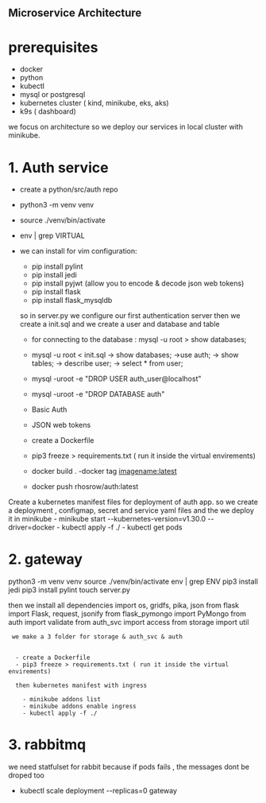 ## Microservice Architecture

# prerequisites
 - docker 
 - python
 - kubectl
 - mysql or postgresql
 - kubernetes cluster ( kind, minikube, eks, aks)
 - k9s ( dashboard) 

we focus on architecture so we deploy our services in local cluster with minikube.
   

# 1. Auth service
  - create a python/src/auth repo 
  - python3 -m venv venv
  - source ./venv/bin/activate 
  - env | grep VIRTUAL
  - we can install for vim configuration:  
      - pip install pylint
      - pip install jedi
    - pip install pyjwt (allow you to encode & decode json web tokens)
    - pip install flask
    - pip install flask_mysqldb

    so in server.py we configure our first authentication server
    then we create a init.sql and we create a user and database and table
      - for connecting to the database : mysql -u root > show databases;
      - mysql -u root < init.sql
        -> show databases;
        ->use auth;
        -> show tables;
        -> describe user;
        -> select * from user;
      - mysql -uroot -e "DROP USER auth_user@localhost"
      - mysql -uroot -e "DROP DATABASE auth"

      - Basic Auth
      - JSON web tokens

      - create a Dockerfile
      - pip3 freeze > requirements.txt ( run it inside the virtual envirements)

      - docker build .
      -docker tag <imagename:latest>
      - docker push rhosrow/auth:latest

Create a kubernetes manifest files for deployment of auth app.
so we create a deployment , configmap, secret and service yaml files 
and the we deploy it in minikube
    - minikube start --kubernetes-version=v1.30.0 --driver=docker
    - kubectl apply -f ./
    - kubectl get pods


# 2. gateway 
   python3 -m venv venv 
   source ./venv/bin/activate
   env | grep ENV
   pip3 install jedi 
   pip3 install pylint
   touch server.py

   then we install all dependencies
          import os, gridfs, pika, json
          from flask import Flask, request, jsonify
          from flask_pymongo import PyMongo
          from auth import validate
          from auth_svc import access
          from storage import util


     we make a 3 folder for storage & auth_svc & auth

     
      - create a Dockerfile
      - pip3 freeze > requirements.txt ( run it inside the virtual envirements)

      then kubernetes manifest with ingress 

        - minikube addons list
        - minikube addons enable ingress
        - kubectl apply -f ./




# 3. rabbitmq

we need statfulset for rabbit because if pods fails , the messages dont be droped too

 - kubectl scale deployment --replicas=0 gateway

 
